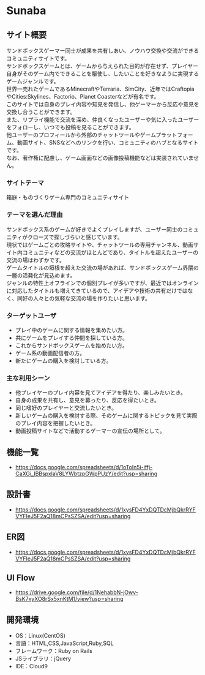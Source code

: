 # Sunaba

## サイト概要
サンドボックスゲーマー同士が成果を共有しあい、ノウハウ交換や交流ができるコミュニティサイトです。  
サンドボックスゲームとは、ゲームから与えられた目的が存在せず、プレイヤー自身がそのゲーム内でできることを駆使し、したいことを好きなように実現するゲームジャンルです。  
世界一売れたゲームであるMinecraftやTerraria、SimCity、近年ではCraftopiaやCities:Skylines、Factorio、Planet Coasterなどが有名です。  
このサイトでは自身のプレイ内容や知見を発信し、他ゲーマーから反応や意見を交換し合うことができます。  
また、リプライ機能で交流を深め、仲良くなったユーザーや気に入ったユーザーをフォローし、いつでも投稿を見ることができます。  
他ユーザーのプロフィールから外部のチャットツールやゲームプラットフォーム、動画サイト、SNSなどへのリンクを行い、コミュニティのハブとなるサイトです。  
なお、著作権に配慮し、ゲーム画面などの画像投稿機能などは実装されていません。  

### サイトテーマ
箱庭・ものづくりゲーム専門のコミュニティサイト

### テーマを選んだ理由
サンドボックス系のゲームが好きでよくプレイしますが、ユーザー同士のコミュニティがクローズで探しづらいと感じています。  
現状ではゲームごとの攻略サイトや、チャットツールの専用チャンネル、動画サイト内コミュニティなどの交流がほとんどであり、タイトルを超えたユーザーの交流の場はわずかです。  
ゲームタイトルの垣根を超えた交流の場があれば、サンドボックスゲーム界隈の一層の活発化が見込めます。  
ジャンルの特性上オフラインでの個別プレイが多いですが、最近ではオンラインに対応したタイトルも増えてきているので、アイデアや技術の共有だけではなく、同好の人々との気軽な交流の場を作りたいと思います。

### ターゲットユーザ
- プレイ中のゲームに関する情報を集めたい方。
- 共にゲームをプレイする仲間を探している方。
- これからサンドボックスゲームを始めたい方。
- ゲーム系の動画配信者の方。
- 新たにゲームの購入を検討している方。

### 主な利用シーン
- 他プレイヤーのプレイ内容を見てアイデアを得たり、楽しみたいとき。
- 自身の成果を共有し、意見を募ったり、反応を得たいとき。
- 同じ嗜好のプレイヤーと交流したいとき。
- 新しいゲームの購入を検討する際、そのゲームに関するトピックを見て実際のプレイ内容を把握したいとき。
- 動画投稿サイトなどで活動するゲーマーの宣伝の場所として。

## 機能一覧
- https://docs.google.com/spreadsheets/d/1oToIn5i-iffj-CaXGi_IBBspxlaV8LYWbtzpGWpPUzY/edit?usp=sharing

## 設計書
- https://docs.google.com/spreadsheets/d/1xysFD4YxDQTDcMjbQkrRYFVYFIeJ5F2aQ18mCPsSZSA/edit?usp=sharing

## ER図
- https://docs.google.com/spreadsheets/d/1xysFD4YxDQTDcMjbQkrRYFVYFIeJ5F2aQ18mCPsSZSA/edit?usp=sharing

## UI Flow
- https://drive.google.com/file/d/1NehabbN-jOwv-BsK7xyXO8rSx5xnKtM1/view?usp=sharing

## 開発環境
- OS：Linux(CentOS)
- 言語：HTML,CSS,JavaScript,Ruby,SQL
- フレームワーク：Ruby on Rails
- JSライブラリ：jQuery
- IDE：Cloud9
